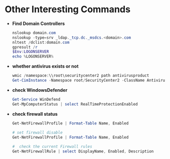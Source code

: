 # Other Interesting Commands

- **Find Domain Controllers**
  ```ps1
  nslookup domain.com
  nslookup -type=srv _ldap._tcp.dc._msdcs.<domain>.com
  nltest /dclist:domain.com
  gpresult /r
  $Env:LOGONSERVER 
  echo %LOGONSERVER%
  ```

- **whether antivirus exists or not**
  ```ps1
  wmic /namespace:\\root\securitycenter2 path antivirusproduct
  Get-CimInstance -Namespace root/SecurityCenter2 -ClassName AntivirusProduct
  ```
  
- **check WindowsDefender**
  ```ps1
  Get-Service WinDefend
  Get-MpComputerStatus | select RealTimeProtectionEnabled
  ```
    
- **check firewall status**
  ```ps1
  Get-NetFirewallProfile | Format-Table Name, Enabled
    
  # set firewall disable
  Get-NetFirewallProfile | Format-Table Name, Enabled
  
  #  check the current Firewall rules
  Get-NetFirewallRule | select DisplayName, Enabled, Description
  ```
    
